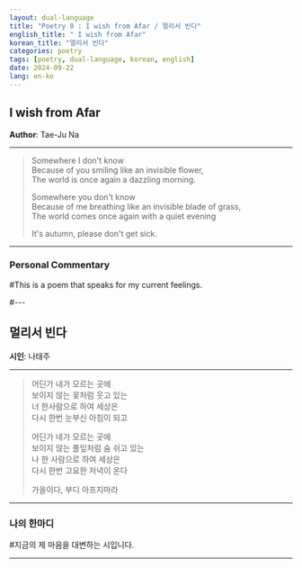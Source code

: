 ```yaml
---
layout: dual-language
title: "Poetry 0 : I wish from Afar / 멀리서 빈다"
english_title: " I wish from Afar"
korean_title: "멀리서 빈다"
categories: poetry
tags: [poetry, dual-language, korean, english]
date: 2024-09-22
lang: en-ko
---
```


## I wish from Afar
**Author**: Tae-Ju Na

---

> Somewhere I don't know <br>
> Because of you smiling like an invisible flower, <br>
> The world is once again a dazzling morning. <br>
>
> Somewhere you don't know <br>
> Because of me breathing like an invisible blade of grass, <br>
> The world comes once again with a quiet evening <br>
>
> It's autumn, please don't get sick.

---

### Personal Commentary
#This is a poem that speaks for my current feelings.

#---

## 멀리서 빈다
**시인**: 나태주

---

> 어딘가 내가 모르는 곳에 <br>
> 보이지 않는 꽃처럼 웃고 있는 <br>
> 너 한사람으로 하여 세상은 <br>
> 다시 한번 눈부신 아침이 되고 <br>
>
> 어딘가 네가 모르는 곳에 <br>
> 보이지 않는 풀잎처럼 숨 쉬고 있는 <br>
> 나 한 사람으로 하여 세상은 <br>
> 다시 한번 고요한 저녁이 온다 <br>
>
> 가을이다, 부디 아프지마라
> 

---

### 나의 한마디
#지금의 제 마음을 대변하는 시입니다.

---






